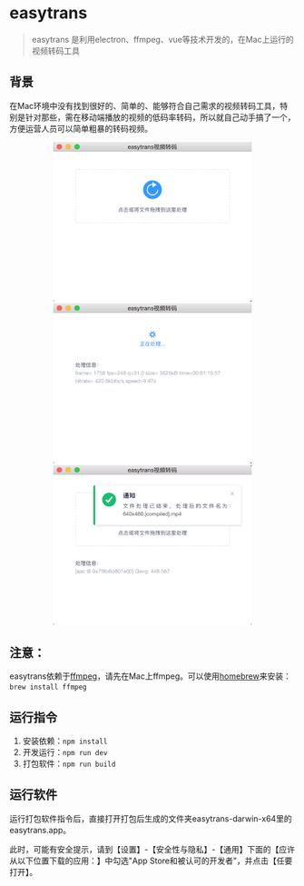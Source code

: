 # easytrans
> easytrans 是利用electron、ffmpeg、vue等技术开发的，在Mac上运行的视频转码工具

## 背景
在Mac环境中没有找到很好的、简单的、能够符合自己需求的视频转码工具，特别是针对那些，需在移动端播放的视频的低码率转码，所以就自己动手搞了一个，方便运营人员可以简单粗暴的转码视频。

<div style="text-align:center">
	<img src="./static/easytrans01.png" style="width:350px"/>
	<img src="./static/easytrans02.png" style="width:350px"/>
	<img src="./static/easytrans03.png" style="width:350px"/>
</div>

## 注意：
easytrans依赖于[ffmpeg](https://github.com/FFmpeg/FFmpeg)，请先在Mac上ffmpeg。可以使用[homebrew](https://brew.sh/)来安装：`brew install ffmpeg`

## 运行指令
1. 安装依赖：`npm install`
2. 开发运行：`npm run dev`
3. 打包软件：`npm run build`

## 运行软件
运行打包软件指令后，直接打开打包后生成的文件夹easytrans-darwin-x64里的easytrans.app。

此时，可能有安全提示，请到【设置】-【安全性与隐私】-【通用】下面的【应许从以下位置下载的应用：】中勾选"App Store和被认可的开发者"，并点击【任要打开】。